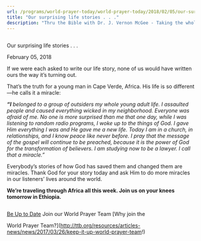 ```yaml
---
url: /programs/world-prayer-today/world-prayer-today/2018/02/05/our-surprising-life-stories-.-.-
title: "Our surprising life stories . . ."
description: "Thru the Bible with Dr. J. Vernon McGee - Taking the whole Word to the whole world"
---
```







## 
 Our surprising life stories . . .


February 05, 2018




If we were each asked to write our life story, none of us would have written ours the way it’s turning out. 


That’s the truth for a young man in Cape Verde, Africa. His life is so different—he calls it a miracle: 


***“I*** *belonged to a group of outsiders my whole young adult life. I assaulted people and caused everything wicked in my neighborhood. Everyone was afraid of me. No one is more surprised than me that one day, while I was listening to random radio programs, I woke up to the things of God. I gave Him everything I was and He gave me a new life. Today I am in a church, in relationships, and I know peace like never before. I pray that the message of the gospel will continue to be preached, because it is the power of God for the transformation of believers. I am studying now to be a lawyer. I call that a miracle.”* 


Everybody’s stories of how God has saved them and changed them are miracles. Thank God for your story today and ask Him to do more miracles in our listeners’ lives around the world. 


**We’re traveling through Africa all this week. Join us on your knees tomorrow in Ethiopia.** 







## 




[Be Up to Date](http://feeds.feedburner.com/WorldPrayerToday "World Prayer Today RSS Feed")
Join our World Prayer Team
[Why join the  

World Prayer Team?](http://ttb.org/resources/articles-news/news/2017/03/26/keep-it-up-world-prayer-team!)




